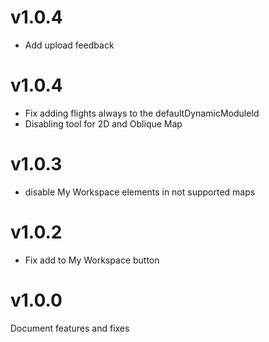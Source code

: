 # v1.0.4

- Add upload feedback

# v1.0.4

- Fix adding flights always to the defaultDynamicModuleId
- Disabling tool for 2D and Oblique Map

# v1.0.3

- disable My Workspace elements in not supported maps

# v1.0.2

- Fix add to My Workspace button

# v1.0.0

Document features and fixes
